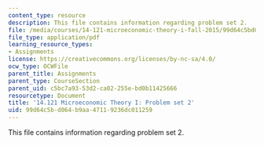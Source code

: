```yaml
---
content_type: resource
description: This file contains information regarding problem set 2.
file: /media/courses/14-121-microeconomic-theory-i-fall-2015/99d64c5bd064b9aa47119236dc011259_MIT14_121F15_ps2f05.pdf
file_type: application/pdf
learning_resource_types:
- Assignments
license: https://creativecommons.org/licenses/by-nc-sa/4.0/
ocw_type: OCWFile
parent_title: Assignments
parent_type: CourseSection
parent_uid: c5bc7a93-53d2-ca02-255e-bd0b11425666
resourcetype: Document
title: '14.121 Microeconomic Theory I: Problem set 2'
uid: 99d64c5b-d064-b9aa-4711-9236dc011259
---
```

This file contains information regarding problem set 2.